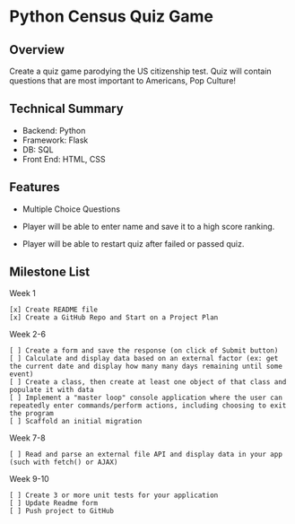 # Python Census Quiz Game 

## Overview
Create a quiz game parodying the US citizenship test. Quiz will contain questions that are most important to Americans, Pop Culture!

## Technical Summary

* Backend: Python
* Framework: Flask
* DB: SQL
* Front End: HTML, CSS

## Features

* Multiple Choice Questions

* Player will be able to enter name and save it to a high score ranking.

* Player will be able to restart quiz after failed or passed quiz. 

## Milestone List

Week 1

    [x] Create README file
    [x] Create a GitHub Repo and Start on a Project Plan

Week 2-6

    [ ] Create a form and save the response (on click of Submit button)
    [ ] Calculate and display data based on an external factor (ex: get the current date and display how many many days remaining until some event)
    [ ] Create a class, then create at least one object of that class and populate it with data
    [ ] Implement a "master loop" console application where the user can repeatedly enter commands/perform actions, including choosing to exit the program
    [ ] Scaffold an initial migration
    
Week 7-8

    [ ] Read and parse an external file API and display data in your app (such with fetch() or AJAX)
   
Week 9-10

    [ ] Create 3 or more unit tests for your application
    [ ] Update Readme form
    [ ] Push project to GitHub




